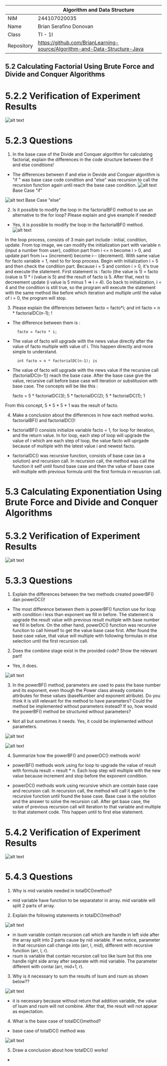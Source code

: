 |  | Algorithm and Data Structure |
|--|--|
| NIM | 244107020035 |
| Name |  Brian Serafino Donovan |
| Class | TI - 1I |
| Repository | https://github.com/BrianLearning-source/Algorithm-and-Data-Structure-Java |

## 5.2 Calculating Factorial Using Brute Force and Divide and Conquer Algorithms

# 5.2.2 Verification of Experiment Results

![alt text](https://github.com/BrianLearning-source/Algorithm-and-Data-Structure-Java/blob/d80c1bfc655d5a9050a66c02ffa7271f06322901/Jobsheet5/images/experimentResult5.2.2.png)

# 5.2.3 Questions

1. In the base case of the Divide and Conquer algorithm for calculating factorial, explain the differences in the code structure between the if and else conditions!

- The differences between  if  and  else  in Devide and Conguer algorithm is "if " was base case code condition and "else" was recursion to call the recursion function again until reach the base case condition. 
![alt text](baseCaseFaktorial)
Base Case "if"

![alt text](recursioncall)
Base Case "else"

2. Is it possible to modify the loop in the factorialBF() method to use an alternative to the for loop? Please explain and give example if needed!

- Yes, it is possible to modify the loop in the factorialBF() method. 
![alt text](https://github.com/BrianLearning-source/Algorithm-and-Data-Structure-Java/blob/d80c1bfc655d5a9050a66c02ffa7271f06322901/Jobsheet5/images/modifyFactorialBF().png)

In the loop process, consists of 3 main part include : initial, condition, update. From top image, we can modify the initialization part with variable n (input a number from user), codition part from i <= n become i > 0, and update part from i++ (increment) become i-- (decrement). With same value for facto variable = 1, next to for loop process. Begin with initialization i = 5 and then check the condition part. Because i = 5 and contion i > 0, it's true and execute the statement. First statement is : facto (the value is 1) = facto (value is 1) * i (value is 5) and the result of facto is 5. After that, next to decreement update (i value is 5 minus 1 => i = 4). Go back to initialization, i = 4 and the condition is still true, so the program will execute the statement with the same method like before which iteration and multiple until the value of i = 0, the program will stop. 

3. Please explain the differences between facto = facto*i; and int facto = n * factorialDC(n-1); !

- The difference between them is :

        facto = facto * i; 

- The value of facto will upgrade with the news value directly after the value of facto multiple with value of i. This happen directly and more simple to understand.

        int facto = n * factorialDC(n-1); is 

- The value of facto will upgrade with the news value if the recursive call (factorialDC(n-1)) reach the base case. After the base case give the value, recursive call before base case will iteration or substitusion with base case. The concepts will be like this : 

    facto = 5 * factorialDC(3);
                    5 * factorialDC(2);
                            5 * factorialDC(1);
                                    1

From this concept, 5 * 5 * 5 * 1 was the result of facto.
                                            
4. Make a conclusion about the differences in how each method works. factorialBF() and factorialDC()!

- factorialBF() consists  initialize variable facto = 1, for loop for iteration, and the return value. In for loop, each step of loop will upgrade the value of i which are each step of loop, the value facto will uprgade because of multiple with the latest value i and newest facto. 

- factorialDC() was recursive function, consists of base case (as a solution) and recursion call. In recursion call, the method was call the function it self until found base case and then the value of base case will multiple with previous formula until the first formula in recusrion call.

# 5.3 Calculating Exponentiation Using Brute Force and Divide and Conquer Algorithms

# 5.3.2 Verification of Experiment Results

![alt text](https://github.com/BrianLearning-source/Algorithm-and-Data-Structure-Java/blob/d80c1bfc655d5a9050a66c02ffa7271f06322901/Jobsheet5/images/ExperimentResult5.3.2.png)

# 5.3.3 Questions

1. Explain the differences between the two methods created powerBF() dan powerDC()!

- The most difference between them is powerBF() function use for loop with condition i less than exponent we fill in before. The statement is upgrade the result value with previous result multiple with base number we fill in before. On the other hand, powerDC() function was recursive function to call himself to get the value base case first. After found the base case value, that value will multiple with following formulas in else selection until the first recursion call.

2. Does the combine stage exist in the provided code? Show the relevant part!

- Yes, it does. 

![alt text](https://github.com/BrianLearning-source/Algorithm-and-Data-Structure-Java/blob/d80c1bfc655d5a9050a66c02ffa7271f06322901/Jobsheet5/images/Question2.5.3.3.png)

3. In the powerBF() method, parameters are used to pass the base number and its exponent, even though the Power class already contains attributes for these values (baseNumber and exponent atribute). Do you think it is still relevant for the method to have parameters? Could the method be implemented without parameters instead? If so, how would the powerBF() method be structured without parameters?

- Not all but sometimes it needs. Yes, it could be implemented without parameters. 

![alt text](https://github.com/BrianLearning-source/Algorithm-and-Data-Structure-Java/blob/d80c1bfc655d5a9050a66c02ffa7271f06322901/Jobsheet5/images/Question%203.5.3.3.png)

![alt text](https://github.com/BrianLearning-source/Algorithm-and-Data-Structure-Java/blob/d80c1bfc655d5a9050a66c02ffa7271f06322901/Jobsheet5/images/Question%203.1.5.3.3.png)

4. Summarize how the powerBF() and powerDC() methods work!

- powerBF() methods work using for loop to upgrade the value of result with formula result = result * n. Each loop step will multiple with the new value because increment and stop before the exponent condition.

- powerDC() methods work using recursive which are contain base case and recursion call. In recursion call, the method will call it again to the recursive function until found the base case. Base case is the solution and the answer to solve the recursion call. After get base case, the value of previous recursion call will iteration to that variable and multiple to that statement code. This happen until to first else statement. 

# 5.4.2 Verification of Experiment Results

![alt text](https://github.com/BrianLearning-source/Algorithm-and-Data-Structure-Java/blob/d80c1bfc655d5a9050a66c02ffa7271f06322901/Jobsheet5/images/answer5.4.2.png)

# 5.4.3 Questions

1. Why is mid variable needed in totalDC()method?

- mid variable have function to be separatator in array. mid variable will split 2 parts of array.

2. Explain the following statements in totalDC()method?

![alt text](https://github.com/BrianLearning-source/Algorithm-and-Data-Structure-Java/blob/d80c1bfc655d5a9050a66c02ffa7271f06322901/Jobsheet5/images/question1.5.4.3.png)

- in lsum variable contain recursion call which are handle in left side after the array split into 2 parts cause by nid variable. If we notice, parameter in that recursion call change into (arr, l, mid), different with recursive function (arr, l, r).
- rsum is variable that contain recursion call too like lsum but this one handle right side array after separate with mid variable. The parameter different with contai (arr, mid+1, r).

3. Why is it necessary to sum the results of lsum and rsum as shown below??

![alt text](https://github.com/BrianLearning-source/Algorithm-and-Data-Structure-Java/blob/d80c1bfc655d5a9050a66c02ffa7271f06322901/Jobsheet5/images/question3.5.4.3.png)

- it is necessary because without return that addition variable, the value of lsum and rsum will not combine. After that, the result will not appear as expectation. 

4. What is the base case of totalDC()method?

- base case of totalDC() method was 

![alt text](https://github.com/BrianLearning-source/Algorithm-and-Data-Structure-Java/blob/beabaca4010530637819640257c03bb0155379b5/Jobsheet5/images/answer4.5.4.3.png)

5. Draw a conclusion about how totalDC() works!

- 
